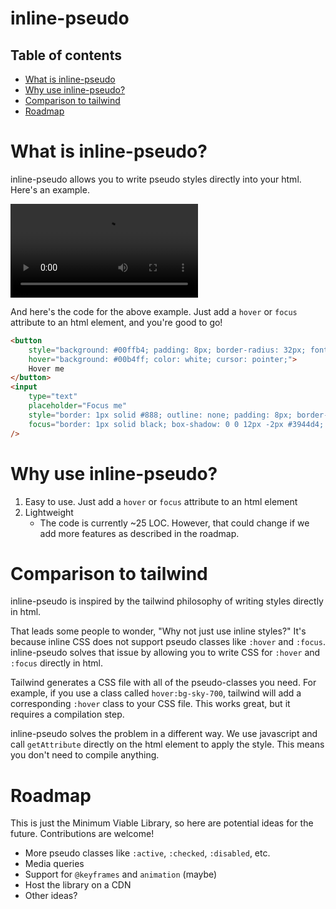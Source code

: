 # inline-pseudo

## Table of contents

* [What is inline-pseudo](#inline-pseudo)
* [Why use inline-pseudo?](#why-use-inline-pseudo)
* [Comparison to tailwind](#comparison-to-tailwind)
* [Roadmap](#roadmap)

# What is inline-pseudo?

inline-pseudo allows you to write pseudo styles directly into your html. Here's an example.

<video controls style="max-width: 600px; margin: 0 auto;">
    <source src="assets/inline-demo.mp4" type="video/mp4">
    Your browser does not support the video tag.
</video>

And here's the code for the above example. Just add a `hover` or `focus` attribute to an html element, and you're good to go!

```html
<button
    style="background: #00ffb4; padding: 8px; border-radius: 32px; font-weight: bold; transition: ease-in-out 0.3s; border: none;  outline: none;"
    hover="background: #00b4ff; color: white; cursor: pointer;">
    Hover me
</button>
<input
    type="text"
    placeholder="Focus me"
    style="border: 1px solid #888; outline: none; padding: 8px; border-radius: 2px; transition: ease-in-out 0.3s;"
    focus="border: 1px solid black; box-shadow: 0 0 12px -2px #3944d4; background: #eee;"
/>
```

# Why use inline-pseudo?

1. Easy to use. Just add a `hover` or `focus` attribute to an html element
2. Lightweight
    - The code is currently ~25 LOC. However, that could change if we add more features as described in the roadmap.

# Comparison to tailwind

inline-pseudo is inspired by the tailwind philosophy of writing styles directly in html.

That leads some people to wonder, "Why not just use inline styles?" It's because inline CSS does not support pseudo classes like `:hover` and `:focus`. inline-pseudo solves that issue by allowing you to write CSS for `:hover` and `:focus` directly in html.

Tailwind generates a CSS file with all of the pseudo-classes you need. For example, if you use a class called `hover:bg-sky-700`, tailwind will add a corresponding `:hover` class to your CSS file. This works great, but it requires a compilation step.

inline-pseudo solves the problem in a different way. We use javascript and call `getAttribute` directly on the html element to apply the style. This means you don't need to compile anything.

# Roadmap

This is just the Minimum Viable Library, so here are potential ideas for the future. Contributions are welcome!

- More pseudo classes like `:active`, `:checked`, `:disabled`, etc.
- Media queries
- Support for `@keyframes` and `animation` (maybe)
- Host the library on a CDN
- Other ideas?